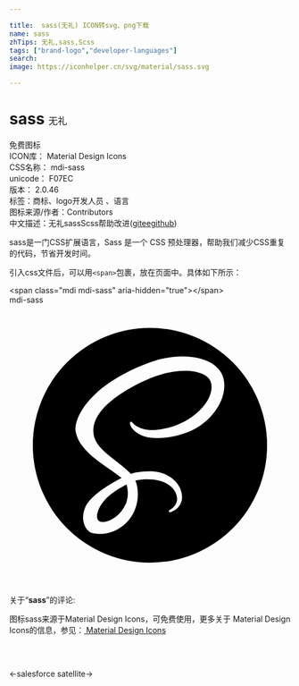 ```yaml
---

title:  sass(无礼) ICON转svg、png下载
name: sass
zhTips: 无礼,sass,Scss
tags: ["brand-logo","developer-languages"]
search: 
image: https://iconhelper.cn/svg/material/sass.svg

---
```


# sass  <small style="font-size: 60%;font-weight: 100">无礼</small>


<div class="detail-page">
<p>
<span><span class="badge-success badge">免费图标</span> </span>
<br/>
<span>
ICON库：
<span class="badge-secondary badge">Material Design Icons</span> 
</span>
<br/>
<span>
CSS名称：
<span class="badge-secondary badge">mdi-sass</span> 
</span>
<br/>
<span>
unicode：
<span class="badge-secondary badge">F07EC</span> 
<copy-btn content='F07EC' btn-title=""></copy-btn>
<copy-btn :content='String.fromCodePoint(parseInt("F07EC", 16))' btn-title="复制U"></copy-btn>
</span>
<br/>
<span>
版本：
<span class="badge-secondary badge">2.0.46</span> 
</span><br/><span>标签：<span class="badge-light badge"><router-link to="/tags/brand-logo.html">商标、logo</router-link></span><span class="badge-light badge"><router-link to="/tags/developer-languages.html">开发人员 、语言</router-link></span></span>
<br/>
<span>图标来源/作者：<span class="badge-light badge">Contributors</span></span> 
<br/>
<span class="zh-detail">中文描述：<span class="badge-primary badge">无礼</span><span class="badge-primary badge">sass</span><span class="badge-primary badge">Scss</span><span class="help-link"><span>帮助改进</span>(<a href="https://gitee.com/liuwave/icon-helper/edit/master/json/material/sass.json" target="_blank" rel="noopener noreferrer">gitee</a><a href="https://github.com/liuwave/icon-helper/edit/master/json/material/sass.json" target="_blank" rel="noopener noreferrer">github</a></span>)</span><br/>
</p>
</div><div class="description description alert alert-light">sass是一门CSS扩展语言，Sass 是一个 CSS 预处理器，帮助我们减少CSS重复的代码，节省开发时间。</div>
<div class="alert alert-dark">
  <i class="mdi mdi-sass mdi-48px"></i>
  <i class="mdi mdi-sass mdi-36px"></i>
  <i class="mdi mdi-sass mdi-24px"></i>
  <i class="mdi mdi-sass mdi-18px"></i>
</div>
<div>
  <p>引入css文件后，可以用<code>&lt;span&gt;</code>包裹，放在页面中。具体如下所示：    
  </p>
  <div class="alert alert-primary" style="font-size: 14px">
    &lt;span class="mdi mdi-sass" aria-hidden="true"&gt;&lt;/span&gt;
    <copy-btn content='<span class="mdi mdi-sass" aria-hidden="true"></span>'></copy-btn>
  </div>
  <div class="alert alert-secondary">
    <i class="mdi mdi-sass"
    style="font-size: 24px"
    aria-hidden="true"></i> mdi-sass
    <copy-btn content="mdi-sass" btn-title="复制图标名称"></copy-btn>
  </div>
</div>
<div id="svg" class="svg-wrap">
<svg xmlns="http://www.w3.org/2000/svg" viewBox="0 0 24 24"><path d="M12,2A10,10 0 0,1 22,12A10,10 0 0,1 12,22A10,10 0 0,1 2,12A10,10 0 0,1 12,2M10,15.33C10.16,15.87 10.14,16.37 10,16.83C10,16.88 9.96,16.93 9.94,17C9.92,17 9.9,17.07 9.87,17.12C9.76,17.36 9.6,17.59 9.41,17.79C8.83,18.43 8,18.67 7.67,18.47C7.29,18.25 7.5,17.35 8.16,16.64C8.88,15.88 9.92,15.38 9.92,15.38V15.38L10,15.33M18.27,6.28C17.82,4.5 14.87,3.92 12.09,4.91C10.43,5.5 8.63,6.42 7.34,7.63C5.81,9.07 5.56,10.32 5.66,10.84C6,12.68 8.54,13.89 9.58,14.78V14.79C9.28,14.94 7.04,16.07 6.5,17.23C5.96,18.45 6.6,19.33 7,19.45C8.34,19.81 9.69,19.16 10.41,18.07C11.11,17.03 11.06,15.68 10.75,15C11.17,14.9 11.66,14.85 12.28,14.92C14.04,15.13 14.38,16.22 14.31,16.68C14.25,17.14 13.88,17.39 13.76,17.47C13.64,17.54 13.6,17.57 13.61,17.63C13.62,17.71 13.68,17.71 13.78,17.69C13.93,17.66 14.71,17.32 14.74,16.47C14.78,15.39 13.75,14.19 11.93,14.22C11.18,14.24 10.71,14.31 10.37,14.44L10.29,14.35C9.16,13.15 7.08,12.3 7.17,10.68C7.2,10.09 7.4,8.55 11.17,6.67C14.25,5.13 16.72,5.55 17.15,6.5C17.76,7.83 15.83,10.32 12.63,10.68C11.41,10.82 10.76,10.34 10.6,10.17C10.43,10 10.41,9.97 10.35,10C10.24,10.07 10.31,10.23 10.35,10.33C10.44,10.58 10.84,11 11.5,11.24C12.09,11.43 13.53,11.54 15.26,10.87C17.2,10.12 18.72,8.03 18.27,6.28Z" /></svg>
</div>
<detail full-name='mdi-sass'></detail>
<div class="icon-detail__container">
<p>关于“<b>sass</b>”的评论:</p>
</div>
<Vssue title="关于“sass”的评论" />    
<div><p>图标sass来源于Material Design Icons，可免费使用，更多关于 Material Design Icons的信息，参见：<a target="_blank" href="https://iconhelper.cn/material.html"> Material Design Icons</a>
</p></div>

<div style="padding:2rem 0 " class="page-nav"><p class="inner"><span class="prev">←<router-link to="/icon/salesforce.html">salesforce</router-link></span> <span class="next"><router-link to="/icon/satellite.html">satellite</router-link>→</span></p></div>

